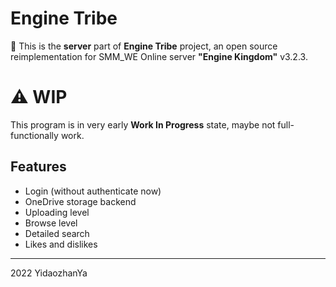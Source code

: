 # Engine Tribe

📡 This is the **server** part of **Engine Tribe** project, an open source reimplementation for SMM_WE Online server **"Engine Kingdom"** v3.2.3. 

# ⚠️ WIP

This program is in very early **Work In Progress** state, maybe not full-functionally work.

## Features

- Login (without authenticate now)
- OneDrive storage backend
- Uploading level
- Browse level
- Detailed search
- Likes and dislikes

---

2022 YidaozhanYa

